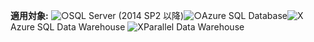 <Token>**適用対象:** ![○](media/yes.png)SQL Server (2014 SP2 以降)![○](media/yes.png)Azure SQL Database![X](media/no.png)Azure SQL Data Warehouse ![X](media/no.png)Parallel Data Warehouse </Token>

